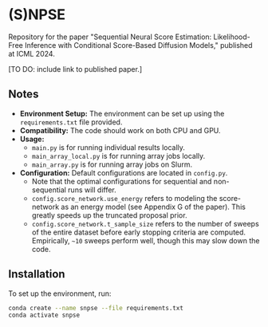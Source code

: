 # (S)NPSE

Repository for the paper "Sequential Neural Score Estimation: Likelihood-Free Inference with Conditional Score-Based Diffusion Models," published at ICML 2024.

[TO DO: include link to published paper.]

## Notes

- **Environment Setup:** The environment can be set up using the `requirements.txt` file provided.
- **Compatibility:** The code should work on both CPU and GPU.
- **Usage:**
  - `main.py` is for running individual results locally.
  - `main_array_local.py` is for running array jobs locally.
  - `main_array.py` is for running array jobs on Slurm.
- **Configuration:** Default configurations are located in `config.py`.
  - Note that the optimal configurations for sequential and non-sequential runs will differ.
  - `config.score_network.use_energy` refers to modeling the score-network as an energy model (see Appendix G of the paper). This greatly speeds up the truncated proposal prior.
  - `config.score_network.t_sample_size` refers to the number of sweeps of the entire dataset before early stopping criteria are computed. Empirically, `~10` sweeps perform well, though this may slow down the code.

## Installation

To set up the environment, run:
```sh
conda create --name snpse --file requirements.txt
conda activate snpse



